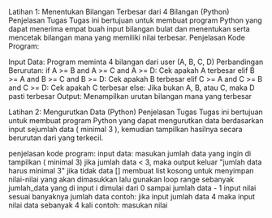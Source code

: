 Latihan 1: Menentukan Bilangan Terbesar dari 4 Bilangan (Python)
Penjelasan Tugas
Tugas ini bertujuan untuk membuat program Python yang dapat menerima empat buah input bilangan bulat dan menentukan serta mencetak bilangan mana yang memiliki nilai terbesar.
Penjelasan Kode Program:

Input Data: Program meminta 4 bilangan dari user (A, B, C, D)
Perbandingan Berurutan:
if A >= B and A >= C and A >= D: Cek apakah A terbesar
elif B >= A and B >= C and B >= D: Cek apakah B terbesar
elif C >= A and C >= B and C >= D: Cek apakah C terbesar
else: Jika bukan A, B, atau C, maka D pasti terbesar
Output: Menampilkan urutan bilangan mana yang terbesar

Latihan 2: Mengurutkan Data (Python)
Penjelasan Tugas
Tugas ini bertujuan untuk membuat program Python yang dapat mengurutkan data berdasarkan input sejumlah data ( minimal 3 ), kemudian tampilkan hasilnya secara berurutan dari yang terkecil.

penjelasan kode program:
input data: masukan jumlah data yang ingin di tampilkan ( minimal 3)
jika jumlah data < 3, maka output keluar "jumlah data harus minimal 3"
jika tidak
data [] membuat list kosong untuk menyimpan nilai-nilai yang akan dimasukkan
lalu gunakan loop range sebanyak jumlah_data yang di input
i dimulai dari 0 sampai jumlah data - 1
input nilai sesuai banyaknya jumlah data
contoh:
jika input jumlah data 4
maka input nilai data sebanyak 4 kali
contoh:
masukan nilai
